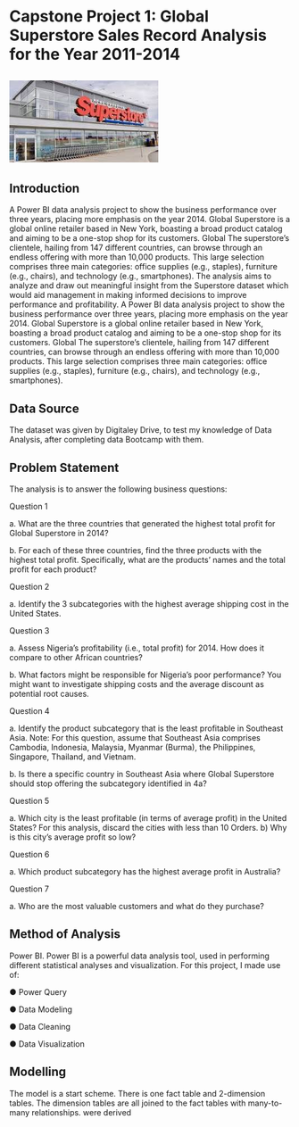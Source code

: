 # Capstone Project 1: Global Superstore Sales Record Analysis for the Year 2011-2014

![](https://github.com/omolola-A/Global-Superstore-Sales-Analysis/blob/main/Global%20Super%20Store.jpg)
---

## Introduction
A Power BI data analysis project to show the business performance over three years, placing more emphasis on the year 2014.
Global Superstore is a global online retailer based in New York, boasting a broad product catalog and aiming to be a one-stop shop for its customers. Global The superstore’s clientele, hailing from 147 different countries, can browse through an endless offering with more than 10,000 products. This large selection comprises three main categories: office supplies (e.g., staples), furniture (e.g., chairs), and technology (e.g., smartphones).
The analysis aims to analyze and draw out meaningful insight from the Superstore dataset which would aid management in making informed decisions to improve performance and profitability.
A Power BI data analysis project to show the business performance over three years, placing more emphasis on the year 2014.
Global Superstore is a global online retailer based in New York, boasting a broad product catalog and aiming to be a one-stop shop for its customers. Global The superstore’s clientele, hailing from 147 different countries, can browse through an endless offering with more than 10,000 products. This large selection comprises three main categories: office supplies (e.g., staples), furniture (e.g., chairs), and technology (e.g., smartphones).

## Data Source
The dataset was given by Digitaley Drive, to test my knowledge of Data Analysis, after completing data Bootcamp with them. 

## Problem Statement
The analysis is to answer the following business questions:

Question 1

a.	What are the three countries that generated the highest total profit for Global Superstore in 2014?

b.	For each of these three countries, find the three products with the highest total profit. Specifically, what are the products’ names and the total profit for each product?

Question 2

a.	Identify the 3 subcategories with the highest average shipping cost in the United States.

Question 3

a.	Assess Nigeria’s profitability (i.e., total profit) for 2014. How does it compare to other African countries?

b.	What factors might be responsible for Nigeria’s poor performance? You might want to investigate shipping costs and the average discount as potential root causes.

Question 4

a.	Identify the product subcategory that is the least profitable in Southeast Asia. Note: For this question, assume that Southeast Asia comprises Cambodia, Indonesia, Malaysia, Myanmar (Burma), the Philippines, Singapore, Thailand, and Vietnam. 

b.	Is there a specific country in Southeast Asia where Global Superstore should stop offering the subcategory identified in 4a?

Question 5

a.	Which city is the least profitable (in terms of average profit) in the United States? For this analysis, discard the cities with less than 10 Orders. b) Why is this city’s average profit so low?

Question 6

a.	Which product subcategory has the highest average profit in Australia?

Question 7

a.	Who are the most valuable customers and what do they purchase?

## Method of Analysis

Power BI. Power BI is a powerful data analysis tool, used in performing different statistical analyses and visualization. For this project, I made use of: 

●	Power Query

●	Data Modeling

●	Data Cleaning

●	Data Visualization

## Modelling
The model is a start scheme. There is one fact table and 2-dimension tables. The dimension tables are all joined to the fact tables with many-to-many relationships. were derived

